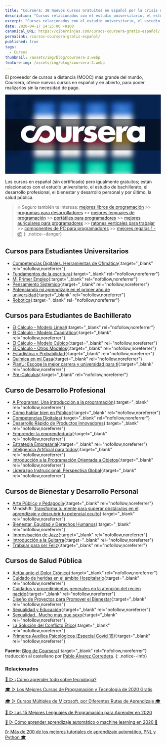 ```yaml
---
title: "Coursera: 38 Nuevos Cursos Gratuitos en Español por la crisis del Coronavirus"
description: "Cursos relacionados con el estudio universitario, el estudio de bachillerato, el desarrollo profesional, el bienestar y desarrollo personal y por último, la salud pública."
excerpt: "Cursos relacionados con el estudio universitario, el estudio de bachillerato, el desarrollo profesional, el bienestar y desarrollo personal y por último, la salud pública."
date: 2020-04-17 14:25:00 +0100
canonical_URL: https://ciberninjas.com/cursos-coursera-gratis-español/
permalink: /cursos-coursera-gratis-español/
published: true
tags:
  - Cursos
thumbnail: /assets/img/blog/coursera-2.webp
feature-img: /assets/img/blog/coursera-2.webp
---
```


El proveedor de cursos a distancia (MOOC) más grande del mundo, Coursera, ofrece nuevos cursos en español y en abierto, para poder realizarlos sin la necesidad de pago.

![Cursos relacionados con el estudio universitario, el estudio de bachillerato, el desarrollo profesional, el bienestar y desarrollo personal y por último, la salud pública](/assets/img/blog/coursera-2.webp "Cursos relacionados con el estudio universitario, el estudio de bachillerato, el desarrollo profesional, el bienestar y desarrollo personal y por último, la salud pública")

Los cursos en español (sin certificado) pero igualmente gratuitos;  están relacionados con el estudio universitario, el estudio de bachillerato, el desarrollo profesional, el bienestar y desarrollo personal y por último, la salud pública.

> 🔥 Seguro también te interesa: [mejores libros de programación](/programar/) >> [programas para desarrolladores](/mejores-editores-texto/) >> [mejores lenguajes de programación](/15-mejores-lenguajes-programacion/) >> [portátiles para programadores]() >> [mejores auriculares para programadores](/auriculares-dise%C3%B1o/) >> [ratones verticales para trabajar](/teclados-ratones-dise%C3%B1o/) >> [componentes de PC para programadores](/ordenadores-componentes/) >> [mejores regalos 1 - 📦](/black-friday-amazon/)
{: .notice--danger}

## **Cursos para Estudiantes Universitarios**

- [Competencias Digitales. Herramientas de Ofimática](https://www.coursera.org/learn/competencias-digitales-ofimatica){:target="_blank" rel="nofollow,noreferrer"}
- [Fundamentos de la escritura](https://www.coursera.org/learn/escritura-esp){:target="_blank" rel="nofollow,noreferrer"}
- [Mi Primer Empleo](https://www.coursera.org/learn/mi-primer-empleo){:target="_blank" rel="nofollow,noreferrer"}
- [Pensamiento Sistémico](https://www.coursera.org/learn/pensamiento-sistemico){:target="_blank" rel="nofollow,noreferrer"}
- [Potenciando mi aprendizaje en el primer año de universidad](https://www.coursera.org/learn/potenciando-aprendizaje){:target="_blank" rel="nofollow,noreferrer"}
- [Robótica](https://www.coursera.org/learn/robotica-inicial){:target="_blank" rel="nofollow,noreferrer"}

## **Cursos para Estudiantes de Bachillerato**

- [El Cálculo - Modelo Lineal](https://www.coursera.org/learn/calculo-1){:target="_blank" rel="nofollow,noreferrer"}
- [El Cálculo - Modelo Cuadrático](https://www.coursera.org/learn/calculo-2){:target="_blank" rel="nofollow,noreferrer"}
- [El Cálculo - Modelo Cúbico](https://www.coursera.org/learn/calculo-3){:target="_blank" rel="nofollow,noreferrer"}
- [El Cálculo - Otros Modelos](https://www.coursera.org/learn/calculo-4){:target="_blank" rel="nofollow,noreferrer"}
- [Estadística y Probabilidad](https://www.coursera.org/learn/estadistica-probabilidad){:target="_blank" rel="nofollow,noreferrer"}
- [Química en mi Casa](https://www.coursera.org/learn/quimica-en-mi-casa){:target="_blank" rel="nofollow,noreferrer"}
- [PlanU: Escoge la mejor carrera y universidad para ti](https://www.coursera.org/learn/escoger-carrera-y-universidad){:target="_blank" rel="nofollow,noreferrer"}
- [Pre-Calculus](https://www.coursera.org/learn/introduccion-al-calculo){:target="_blank" rel="nofollow,noreferrer"}

## **Curso de Desarrollo Profesional**

- [A Programar: Una introducción a la programación](https://www.coursera.org/learn/a-programar){:target="_blank" rel="nofollow,noreferrer"}
- [Cómo hablar bien en Público](https://www.coursera.org/learn/competencias-digitales-ofimatica){:target="_blank" rel="nofollow,noreferrer"}
- [Competencias Digitales](https://www.coursera.org/learn/competencias-digitales-ofimatica){:target="_blank" rel="nofollow,noreferrer"}
- [Desarrollo Rápido de Productos Innovadores](https://www.coursera.org/learn/innovacion){:target="_blank" rel="nofollow,noreferrer"}
- [Emprender la emprendeduría](https://www.coursera.org/learn/emprender){:target="_blank" rel="nofollow,noreferrer"}
- [Estrategia Empresarial](https://www.coursera.org/learn/estrategia-empresarial){:target="_blank" rel="nofollow,noreferrer"}
- [Inteligencia Artificial para todos](https://www.coursera.org/learn/ai-for-everyone-es){:target="_blank" rel="nofollow,noreferrer"}
- [Introducción a la Programación Orientada a Objetos](https://www.coursera.org/learn/introduccion-programacion-java){:target="_blank" rel="nofollow,noreferrer"}
- [Liderazgo Instruccional: Perspectiva Global](https://www.coursera.org/learn/liderazgo-educativo){:target="_blank" rel="nofollow,noreferrer"}

## **Cursos de Bienestar y Desarrollo Personal**

- [Arte Público y Pedagogía](https://www.coursera.org/learn/arte-publico-pedagogia){:target="_blank" rel="nofollow,noreferrer"}
- Mindshift: [Transforma tu mente para superar obstáculos en el aprendizaje y descubrir tu potencial oculto](https://www.coursera.org/learn/mindshift-transforma-mente){:target="_blank" rel="nofollow,noreferrer"}
- [Bienestar, Equidad y Derechos Humanos](https://www.coursera.org/learn/bienestar-equidad-derechos-humanos){:target="_blank" rel="nofollow,noreferrer"}
- [Improvisación de Jazz](https://www.coursera.org/learn/improvisacion-de-jazz){:target="_blank" rel="nofollow,noreferrer"}
- [Introducción a la Guitarra](https://www.coursera.org/learn/guitarra){:target="_blank" rel="nofollow,noreferrer"}
- [Trabajar para ser Feliz](https://www.coursera.org/learn/familia-trabajo-sociedad){:target="_blank" rel="nofollow,noreferrer"}

## **Cursos de Salud Pública**

- [Actúa ante el Dolor Crónico](https://www.coursera.org/learn/actua-dolor-cronico){:target="_blank" rel="nofollow,noreferrer"}
- [Cuidado de heridas en el ámbito Hospitalario](https://www.coursera.org/learn/cuidado-heridas){:target="_blank" rel="nofollow,noreferrer"}
- [Cuidados y procedimientos generales en la atención del recién nacido](https://www.coursera.org/learn/cuidados-del-recien-nacido){:target="_blank" rel="nofollow,noreferrer"}
- [Diseño de Proyectos para Promover el Bienestar](https://www.coursera.org/learn/diseno-proyectos-promocion-bienestar){:target="_blank" rel="nofollow,noreferrer"}
- [Sexualidad y Educación](https://www.coursera.org/learn/sexualidad-y-educacion){:target="_blank" rel="nofollow,noreferrer"}
- [Sexualidad.. Mucho más que sexo](https://www.coursera.org/learn/sexualidad){:target="_blank" rel="nofollow,noreferrer"}
- [La Solución del Conflicto Ético](https://www.coursera.org/learn/etica){:target="_blank" rel="nofollow,noreferrer"}
- [Primeros Auxilios Psicológicos (Especial Covid 19)](https://www.coursera.org/learn/pap-covid19){:target="_blank" rel="nofollow,noreferrer"}

**Fuente**\: [Blog de Coursera](https://blog.coursera.org/coursera-together-free-online-learning-during-covid-19/ "Blog de Coursera: Aprendizaje en línea gratuito durante el COVID-19"){:target="_blank" rel="nofollow,noreferrer"} traducci&oacute;n al castellano por [Pablo &Aacute;lvarez Corredera](https://kutt.it/ciberninjast).
{: .notice--info}

### **Relacionados** <!-- omit in toc -->

[🥇 ▷ ¿Cómo aprender todo sobre tecnología?](/aprender/)

[🎓 ▷ Los Mejores Cursos de Programación y Tecnología de 2020 Gratis](/cursos-tecnologia/)

[🎓 ▷ Cursos Múltiples de Microsoft, por Diferentes Rutas de Aprendizaje 🎓](/cursos-tecnologia-microsoft/)

[🥇 ▷ Las 15 Mejores Lenguajes de Programación para Aprender en 2020](/programar/)

[🥇 ▷ Cómo aprender aprendizaje automático o machine learning en 2020 🤖](/que-aprender-sobre-machine-learning-2020/)

[▷ Más de 200 de los mejores tutoriales de aprendizaje automático, PNL y Python 🎓](/aprendizaje-automatico-cursos-ingles/)
